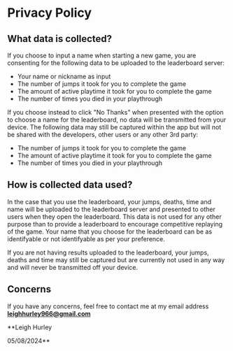 # Privacy Policy

## What data is collected?
If you choose to input a name when starting a new game, you are consenting for the following data to be uploaded to the leaderboard server:
- Your name or nickname as input
- The number of jumps it took for you to complete the game
- The amount of active playtime it took for you to complete the game
- The number of times you died in your playthrough

If you choose instead to click "No Thanks" when presented with the option to choose a name for the leaderboard, no data will be transmitted from your device. The following data may still be captured within the app but will not be shared with the developers, other users or any other 3rd party:
- The number of jumps it took for you to complete the game
- The amount of active playtime it took for you to complete the game
- The number of times you died in your playthrough

## How is collected data used?
In the case that you use the leaderboard, your jumps, deaths, time and name will be uploaded to the leaderboard server and presented to other users when they open the leaderboard. This data is not used for any other purpose than to provide a leaderboard to encourage competitive replaying of the game. Your name that you choose for the leaderboard can be as identifyable or not identifyable as per your preference.

If you are not having results uploaded to the leaderboard, your jumps, deaths and time may still be captured but are currently not used in any way and will never be transmitted off your device.

## Concerns
If you have any concerns, feel free to contact me at my email address **leighhurley966@gmail.com**

**Leigh Hurley

05/08/2024**
